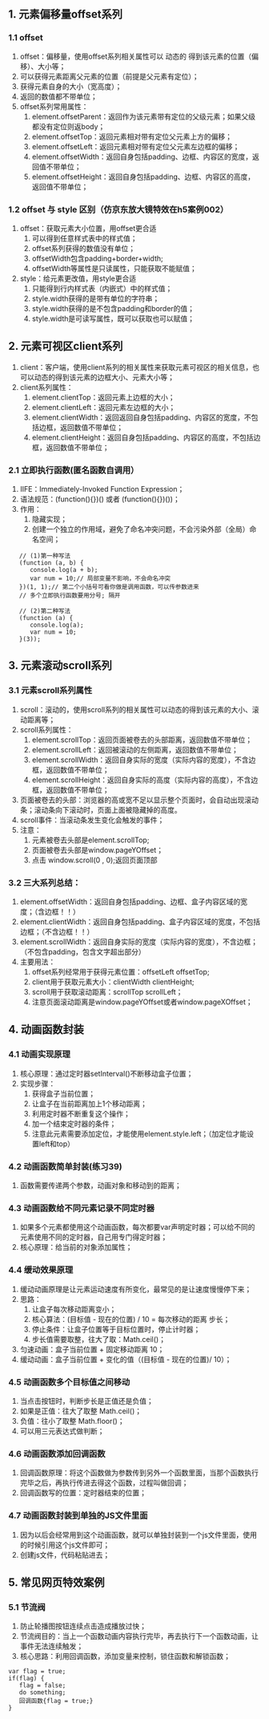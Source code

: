 ## 1. 元素偏移量offset系列
### 1.1 offset
   1. offset：偏移量，使用offset系列相关属性可以 动态的 得到该元素的位置（偏移）、大小等；
   2. 可以获得元素距离父元素的位置（前提是父元素有定位）；
   3. 获得元素自身的大小（宽高度）；
   4. 返回的数值都不带单位；
   5. offset系列常用属性：
      1. element.offsetParent：返回作为该元素带有定位的父级元素；如果父级都没有定位则返body；
      2. element.offsetTop：返回元素相对带有定位父元素上方的偏移；
      3. element.offsetLeft：返回元素相对带有定位父元素左边框的偏移；
      4. element.offsetWidth：返回自身包括padding、边框、内容区的宽度，返回值不带单位；
      5. element.offsetHeight：返回自身包括padding、边框、内容区的高度，返回值不带单位；
### 1.2 offset 与 style 区别（仿京东放大镜特效在h5案例002）
   1. offset：获取元素大小位置，用offset更合适
      1. 可以得到任意样式表中的样式值；
      2. offset系列获得的数值没有单位；
      3. offsetWidth包含padding+border+width;
      4. offsetWidth等属性是只读属性，只能获取不能赋值；
   2. style：给元素更改值，用style更合适
      1. 只能得到行内样式表（内嵌式）中的样式值；
      2. style.width获得的是带有单位的字符串；
      3. style.width获得的是不包含padding和border的值；
      4. style.width是可读写属性，既可以获取也可以赋值；
## 2. 元素可视区client系列
1. client：客户端，使用client系列的相关属性来获取元素可视区的相关信息，也可以动态的得到该元素的边框大小、元素大小等；
2. client系列属性：
   1. element.clientTop：返回元素上边框的大小；
   2. element.clientLeft：返回元素左边框的大小；
   3. element.clientWidth：返回返回自身包括padding、内容区的宽度，不包括边框，返回数值不带单位；
   4. element.clientHeight：返回自身包括padding、内容区的高度，不包括边框，返回数值不带单位；
### 2.1 立即执行函数(匿名函数自调用）
   1. IIFE：Immediately-Invoked Function Expression；
   2. 语法规范：(function(){})() 或者 (function(){})())；
   3. 作用：
      1. 隐藏实现；
      2. 创建一个独立的作用域，避免了命名冲突问题，不会污染外部（全局）命名空间；
   ```
      // (1)第一种写法
      (function (a, b) {
         console.log(a + b);
         var num = 10;// 局部变量不影响，不会命名冲突
      })(1, 1);// 第二个小括号可看你做是调用函数，可以传参数进来 
      // 多个立即执行函数要用分号; 隔开

      // (2)第二种写法
      (function (a) {
         console.log(a);
         var num = 10;
      }(3));
   ```
## 3. 元素滚动scroll系列
### 3.1 元素scroll系列属性
   1. scroll：滚动的，使用scroll系列的相关属性可以动态的得到该元素的大小、滚动距离等；
   2. scroll系列属性：
      1. element.scrollTop：返回页面被卷去的头部距离，返回数值不带单位；
      2. element.scrollLeft：返回被滚动的左侧距离，返回数值不带单位；
      3. element.scrollWidth：返回自身实际的宽度（实际内容的宽度），不含边框，返回数值不带单位；
      4. element.scrollHeight：返回自身实际的高度（实际内容的高度），不含边框，返回数值不带单位；
   3. 页面被卷去的头部：浏览器的高或宽不足以显示整个页面时，会自动出现滚动条；滚动条向下滚动时，页面上面被隐藏掉的高度。
   4. scroll事件：当滚动条发生变化会触发的事件；
   5. 注意：
      1. 元素被卷去头部是element.scrollTop;
      2. 页面被卷去头部是window.pageYOffset；
      3. 点击 window.scroll(0 , 0);返回页面顶部
### 3.2 三大系列总结：
1. element.offsetWidth：返回自身包括padding、边框、盒子内容区域的宽度；（含边框！！）
2. element.clientWidth：返回自身包括padding、盒子内容区域的宽度，不包括边框；（不含边框！！）
3. element.scrollWidth：返回自身实际的宽度（实际内容的宽度），不含边框；（不包含padding，包含文字超出部分）
4. 主要用法：
   1. offset系列经常用于获得元素位置：offsetLeft offsetTop;
   2. client用于获取元素大小：clientWidth clientHeight;
   3. scroll用于获取滚动距离：scrollTop scrollLeft；
   4. 注意页面滚动距离是window.pageYOffset或者window.pageXOffset；
## 4. 动画函数封装
### 4.1 动画实现原理
   1. 核心原理：通过定时器setInterval()不断移动盒子位置；
   2. 实现步骤：
      1. 获得盒子当前位置；
      2. 让盒子在当前距离加上1个移动距离；
      3. 利用定时器不断重复这个操作；
      4. 加一个结束定时器的条件；
      5. 注意此元素需要添加定位，才能使用element.style.left；（加定位才能设置left和top）
### 4.2 动画函数简单封装(练习39)
   1. 函数需要传递两个参数，动画对象和移动到的距离；
### 4.3 动画函数给不同元素记录不同定时器
   1. 如果多个元素都使用这个动画函数，每次都要var声明定时器；可以给不同的元素使用不同的定时器，自己用专门得定时器；
   2. 核心原理：给当前的对象添加属性；
### 4.4 缓动效果原理
   1. 缓动动画原理是让元素运动速度有所变化，最常见的是让速度慢慢停下来；
   2. 思路：
      1. 让盒子每次移动距离变小；
      2. 核心算法：(目标值 - 现在的位置) / 10 = 每次移动的距离 步长；
      3. 停止条件：让盒子位置等于目标位置时，停止计时器；
      4. 步长值需要取整，往大了取：Math.ceil()；
   3. 匀速动画：盒子当前位置 + 固定移动距离 10；
   4. 缓动动画：盒子当前位置 + 变化的值（(目标值 - 现在的位置)/ 10）；
### 4.5 动画函数多个目标值之间移动
   1. 当点击按钮时，判断步长是正值还是负值；
   2. 如果是正值：往大了取整 Math.ceil()；
   3. 负值：往小了取整 Math.floor()；
   4. 可以用三元表达式做判断；
### 4.6 动画函数添加回调函数
   1. 回调函数原理：将这个函数做为参数传到另外一个函数里面，当那个函数执行完毕之后，再执行传进去得这个函数，过程叫做回调；
   2. 回调函数写的位置：定时器结束的位置；
### 4.7 动画函数封装到单独的JS文件里面
   1. 因为以后会经常用到这个动画函数，就可以单独封装到一个js文件里面，使用的时候引用这个js文件即可；
   2. 创建js文件，代码粘贴进去；
## 5. 常见网页特效案例
### 5.1 节流阀
   1. 防止轮播图按钮连续点击造成播放过快；
   2. 节流阀目的：当上一个函数动画内容执行完毕，再去执行下一个函数动画，让事件无法连续触发；
   3. 核心思路：利用回调函数，添加变量来控制，锁住函数和解锁函数；
   ```
   var flag = true;
   if(flag) {
      flag = false;
      do something;
      回调函数{flag = true;}
   }
   ```